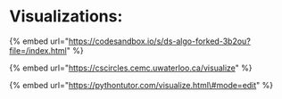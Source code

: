 # Visualizations:

{% embed url="https://codesandbox.io/s/ds-algo-forked-3b2ou?file=/index.html" %}

{% embed url="https://cscircles.cemc.uwaterloo.ca/visualize" %}

{% embed url="https://pythontutor.com/visualize.html\#mode=edit" %}



